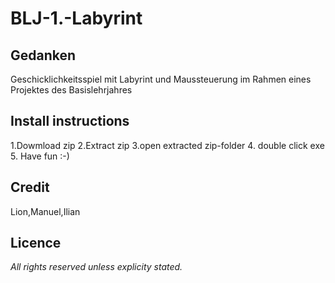 # BLJ-1.-Labyrint
## Gedanken 
Geschicklichkeitsspiel mit Labyrint und Maussteuerung im Rahmen eines Projektes des Basislehrjahres
## Install instructions
1.Dowmload zip
2.Extract zip
3.open extracted zip-folder
4. double click exe
5. Have fun :-)
## Credit
Lion,Manuel,Ilian
## Licence
*All rights reserved unless explicity stated.*